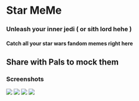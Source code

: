 # Star MeMe


### Unleash your inner jedi ( or sith lord hehe )

#### Catch all your star wars fandom memes right here


## Share with Pals to mock them 

### Screenshots
<img src="https://github.com/gautam7-github/Star-MeMe/blob/main/Screenshot_2021-03-25-11-47-38-32.jpg" >
<img src="https://github.com/gautam7-github/Star-MeMe/blob/main/Screenshot_2021-03-25-11-47-41-85.jpg" >
<img src="https://github.com/gautam7-github/Star-MeMe/blob/main/Screenshot_2021-03-25-11-47-51-14.jpg" >
<img src="https://github.com/gautam7-github/Star-MeMe/blob/main/Screenshot_2021-03-25-11-47-56-42.jpg" >
<img src="" >
